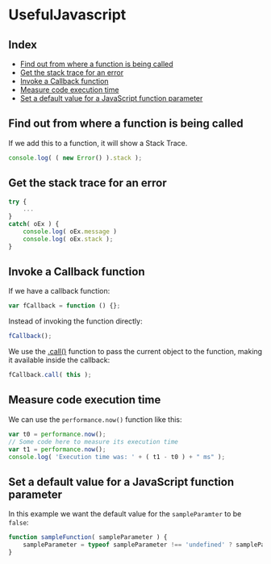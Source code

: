 # UsefulJavascript

## Index
- [Find out from where a function is being called](#find-out-from-where-a-function-is-being-called)
- [Get the stack trace for an error](#get-the-stack-trace-for-an-error)
- [Invoke a Callback function](#invoke-a-callback-function)
- [Measure code execution time](#measure-code-execution-time)
- [Set a default value for a JavaScript function parameter](#set-a-default-value-for-a-javascript-function-parameter)

## Find out from where a function is being called
If we add this to a function, it will show a Stack Trace.
```javascript
console.log( ( new Error() ).stack );
```

## Get the stack trace for an error
```javascript
try {
	...
}
catch( oEx ) {
	console.log( oEx.message )
	console.log( oEx.stack );
}
```
## Invoke a Callback function
If we have a callback function:
```javascript
var fCallback = function () {};
```
Instead of invoking the function directly:
```javascript
fCallback();
```
We use the [.call()](https://developer.mozilla.org/en-US/docs/Web/JavaScript/Reference/Global_Objects/Function/call) function to pass the current object to the function, making it available inside the callback:
```javascript
fCallback.call( this );
```
## Measure code execution time
We can use the `performance.now()` function like this:
```javascript
var t0 = performance.now();
// Some code here to measure its execution time
var t1 = performance.now();
console.log( 'Execution time was: ' + ( t1 - t0 ) + " ms" );
```
## Set a default value for a JavaScript function parameter
In this example we want the default value for the `sampleParamter` to be `false`:
```javascript
function sampleFunction( sampleParameter ) {
    sampleParameter = typeof sampleParameter !== 'undefined' ? sampleParameter : false;
}
```
